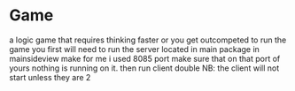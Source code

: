 # Game
a logic game that requires thinking faster or you get outcompeted
to run the game you first will need to run the server located in main package in mainsideview make for me i used 8085 port make sure
that on that port of yours nothing is running on it.
then run client double 
NB: the client will not start unless they are 2 
